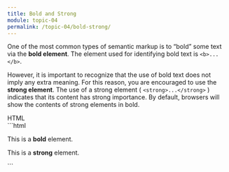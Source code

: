 ```yaml
---
title: Bold and Strong
module: topic-04
permalink: /topic-04/bold-strong/
---
```


<div class="divider-heading"></div>

One of the most common types of semantic markup is to “bold” some text via the **bold element**. The element used for identifying bold text is `<b>...</b>`.

However, it is important to recognize that the use of bold text does not imply any extra meaning. For this reason, you are encouraged to use the **strong element**. The use of a strong element ( `<strong>...</strong>` ) indicates that its content has strong importance. By default, browsers will show the contents of strong elements in bold.


<div id="code-heading">HTML</div>
```html
<p>This is a <b>bold</b> element.</p>

<p>This is a <strong>strong</strong> element.</p>
```


<div class="codepen-embed">
  <p data-height="400" data-theme-id="30567" data-slug-hash="rGOPKj" data-default-tab="html,result" data-user="Media-Ed-Online" data-pen-title="Semantic HTML , Bold and Strong" class="codepen"></a>
</div>
